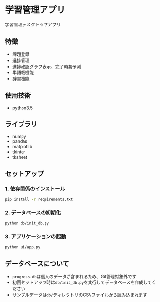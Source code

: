 # 学習管理アプリ

学習管理デスクトップアプリ

## 特徴
- 課題登録
- 進捗管理
- 進捗確認グラフ表示、完了時期予測
- 単語帳機能
- 辞書機能

## 使用技術
- python3.5    

## ライブラリ
- numpy
- pandas
- matplotlib
- tkinter
- tksheet

## セットアップ

### 1. 依存関係のインストール
```bash
pip install -r requirements.txt
```

### 2. データベースの初期化
```bash
python db/init_db.py
```

### 3. アプリケーションの起動
```bash
python ui/app.py
```

## データベースについて
- `progress.db`は個人のデータが含まれるため、Git管理対象外です
- 初回セットアップ時は`db/init_db.py`を実行してデータベースを作成してください
- サンプルデータは`db/`ディレクトリのCSVファイルから読み込まれます
